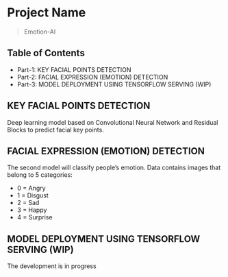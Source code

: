 # Project Name
> Emotion-AI


## Table of Contents
* Part-1: KEY FACIAL POINTS DETECTION
* Part-2: FACIAL EXPRESSION (EMOTION) DETECTION
* Part-3: MODEL DEPLOYMENT USING TENSORFLOW SERVING (WIP)

<!-- You can include any other section that is pertinent to your problem -->

## KEY FACIAL POINTS DETECTION
Deep learning model based on Convolutional Neural Network and Residual Blocks to predict facial key points.


## FACIAL EXPRESSION (EMOTION) DETECTION
The second model will classify people’s emotion. Data contains images that belong to 5 categories:
 - 0 = Angry
 - 1 = Disgust
 - 2 = Sad
 - 3 = Happy
 - 4 = Surprise

## MODEL DEPLOYMENT USING TENSORFLOW SERVING (WIP)
The development is in progress
